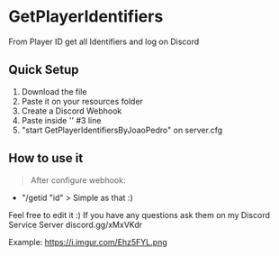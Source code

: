 # GetPlayerIdentifiers
From Player ID get all Identifiers and log on Discord

## Quick Setup ##
1. Download the file
2. Paste it on your resources folder
3. Create a Discord Webhook
4. Paste inside '' #3 line
3. "start GetPlayerIdentifiersByJoaoPedro" on server.cfg

## How to use it ##
> After configure webhook:
* "/getid "id" > Simple as that :)

Feel free to edit it :)
If you have any questions ask them on my Discord Service Server discord.gg/xMxVKdr

Example: https://i.imgur.com/Ehz5FYL.png
